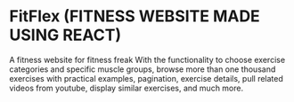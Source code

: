 # FitFlex (FITNESS WEBSITE MADE USING REACT)

A fitness website for fitness freak With the functionality to choose exercise categories and specific muscle groups, browse more than one thousand exercises with practical examples, pagination, exercise details, pull related videos from youtube, display similar exercises, and much more.
